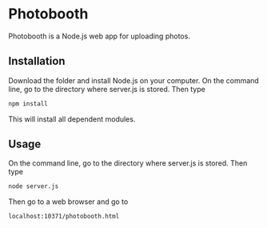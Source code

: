 # Photobooth

Photobooth is a Node.js web app for uploading photos.

## Installation

Download the folder and install Node.js on your computer.
On the command line, go to the directory where server.js is stored. Then type

```bash
npm install
```

This will install all dependent modules.

## Usage

On the command line, go to the directory where server.js is stored. Then type

```bash
node server.js
```

Then go to a web browser and go to

```bash
localhost:10371/photobooth.html
```
